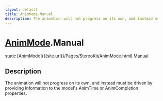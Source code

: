 ```yaml
---
layout: default
title: AnimMode.Manual
description: The animation will not progress on its own, and instead must be driven by providing information to the model's AnimTime or AnimCompletion properties.
---
```

# [AnimMode]({{site.url}}/Pages/StereoKit/AnimMode.html).Manual

<div class='signature' markdown='1'>
static [AnimMode]({{site.url}}/Pages/StereoKit/AnimMode.html) Manual
</div>

## Description
The animation will not progress on its own, and instead
must be driven by providing information to the model's AnimTime
or AnimCompletion properties.

